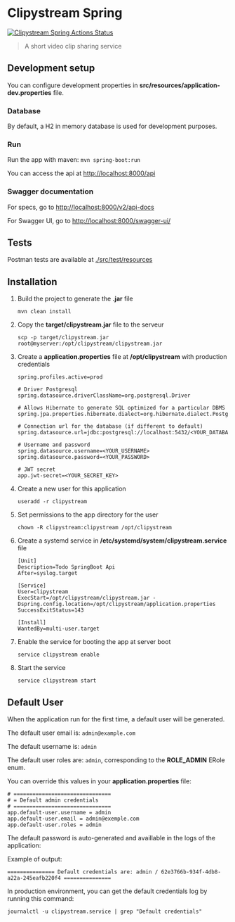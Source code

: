 # Clipystream Spring

[![Clipystream Spring Actions Status](https://github.com/trodix/clipystream/actions/workflows/maven.yml/badge.svg)](https://github.com/trodix/clipystream/actions)

> A short video clip sharing service

## Development setup

You can configure development properties in **src/resources/application-dev.properties** file.

### Database

By default, a H2 in memory database is used for development purposes.

### Run

Run the app with maven: `mvn spring-boot:run`

You can access the api at <http://localhost:8000/api>

### Swagger documentation

For specs, go to <http://localhost:8000/v2/api-docs>

For Swagger UI, go to <http://localhost:8000/swagger-ui/>

## Tests

Postman tests are available at [./src/test/resources](./src/test/resources)

## Installation

1. Build the project to generate the **.jar** file

   `mvn clean install`

2. Copy the **target/clipystream.jar** file to the serveur

    `scp -p target/clipystream.jar root@myserver:/opt/clipystream/clipystream.jar`

3. Create a **application.properties** file at **/opt/clipystream** with production credentials

    ```properties
    spring.profiles.active=prod

    # Driver Postgresql
    spring.datasource.driverClassName=org.postgresql.Driver

    # Allows Hibernate to generate SQL optimized for a particular DBMS
    spring.jpa.properties.hibernate.dialect=org.hibernate.dialect.PostgreSQLDialect

    # Connection url for the database (if different to default)
    spring.datasource.url=jdbc:postgresql://localhost:5432/<YOUR_DATABASE_NAME>

    # Username and password
    spring.datasource.username=<YOUR_USERNAME>
    spring.datasource.password=<YOUR_PASSWORD>

    # JWT secret
    app.jwt-secret=<YOUR_SECRET_KEY>
    ```

4. Create a new user for this application

    `useradd -r clipystream`

5. Set permissions to the app directory for the user

    `chown -R clipystream:clipystream /opt/clipystream`

6. Create a systemd service in **/etc/systemd/system/clipystream.service** file

    ```properties
    [Unit]
    Description=Todo SpringBoot Api
    After=syslog.target

    [Service]
    User=clipystream
    ExecStart=/opt/clipystream/clipystream.jar -Dspring.config.location=/opt/clipystream/application.properties
    SuccessExitStatus=143

    [Install]
    WantedBy=multi-user.target
    ```

7. Enable the service for booting the app at server boot

    `service clipystream enable`

8. Start the service

    `service clipystream start`

## Default User

When the application run for the first time, a default user will be generated.

The default user email is: `admin@example.com`

The default username is: `admin`

The default user roles are: `admin`, corresponding to the **ROLE_ADMIN** ERole enum.

You can override this values in your **application.properties** file:

```properties
# ===============================
# = Default admin credentials
# ===============================
app.default-user.username = admin
app.default-user.email = admin@exemple.com
app.default-user.roles = admin
```

The default password is auto-generated and availlable in the logs of the application:

Example of output:

```log
=============== Default credentials are: admin / 62e3766b-934f-4db8-a22a-245eafb220f4 ===============
```

In production environment, you can get the default credentials log by running this command:

`journalctl -u clipystream.service | grep "Default credentials"`
